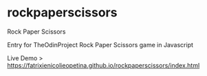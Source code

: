 # rockpaperscissors
Rock Paper Scissors

Entry for TheOdinProject Rock Paper Scissors game in Javascript

Live Demo > https://fatrixienicolieopetina.github.io/rockpaperscissors/index.html
